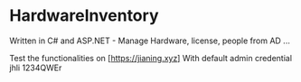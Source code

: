 # HardwareInventory
Written in C# and ASP.NET - Manage Hardware, license, people from AD ...

Test the functionalities on [https://jianing.xyz]
With default admin credential jhli 1234QWEr
